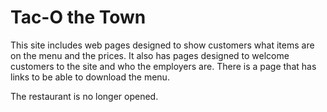 # Tac-O the Town

This site includes web pages designed to show customers what items are on the menu and the prices. It also has pages designed to welcome customers to the site and who the employers are. There is a page that has links to be able to download the menu.

The restaurant is no longer opened.
